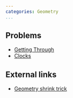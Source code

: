```yaml
---
categories: Geometry
...
```


## Problems
* [Getting Through](https://open.kattis.com/problems/gettingthrough)
* [Clocks](http://codeforces.com/gym/101078)

## External links
* [Geometry shrink trick](http://codeforces.com/blog/entry/11441)

